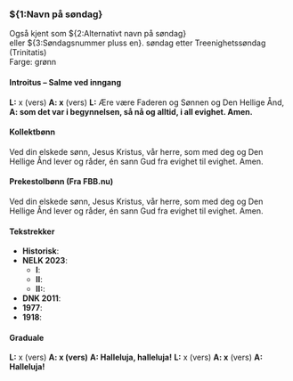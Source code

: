 ### ${1:Navn på søndag}

Også kjent som ${2:Alternativt navn på søndag}\
eller ${3:Søndagsnummer pluss en}. søndag etter Treenighetssøndag (Trinitatis)\
Farge: grønn

#### Introitus – Salme ved inngang

**L:** x (vers)
**A: x** (vers)
**L:** Ære være Faderen og Sønnen og Den Hellige Ånd,
**A: som det var i begynnelsen, så nå og alltid, i all evighet. Amen.**

#### Kollektbønn

Ved din elskede sønn, Jesus Kristus, vår herre, som med deg og Den Hellige Ånd lever og råder, én sann Gud fra evighet til evighet. Amen.

#### Prekestolbønn (Fra FBB.nu)

Ved din elskede sønn, Jesus Kristus, vår herre, som med deg og Den Hellige Ånd lever og råder, én sann Gud fra evighet til evighet. Amen.

#### Tekstrekker

* **Historisk**:
* **NELK 2023**:
    * **I**: 
    * **II**: 
    * **II:**: 
* **DNK 2011**:
* **1977**:
* **1918**:

#### Graduale

**L:** x (vers)
**A: x (vers)**
**A: Halleluja, halleluja!**
**L:** x (vers)
**A: x** (vers)
**A: Halleluja!**
